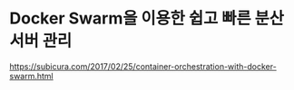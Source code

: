 # Docker Swarm을 이용한 쉽고 빠른 분산 서버 관리 #

<https://subicura.com/2017/02/25/container-orchestration-with-docker-swarm.html>

